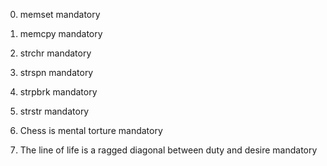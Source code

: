 
0. memset
mandatory

1. memcpy
mandatory

2. strchr
mandatory

3. strspn
mandatory

4. strpbrk
mandatory

5. strstr
mandatory

6. Chess is mental torture
mandatory

7. The line of life is a ragged diagonal between duty and desire
mandatory

